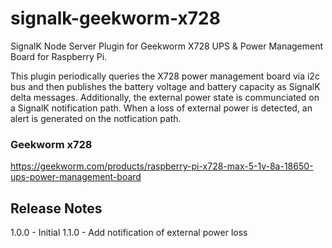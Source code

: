 # signalk-geekworm-x728  
SignalK Node Server Plugin for Geekworm X728 UPS & Power Management Board for Raspberry Pi.  

This plugin periodically queries the X728 power management board via i2c bus and then publishes the battery voltage and battery capacity as SignalK delta messages.  Additionally, the external power state is communciated on a SignalK notification path.  When a loss of external power is detected, an alert is generated on the notfication path.

### Geekworm x728
https://geekworm.com/products/raspberry-pi-x728-max-5-1v-8a-18650-ups-power-management-board  

## Release Notes  
1.0.0 - Initial
1.1.0 - Add notification of external power loss
